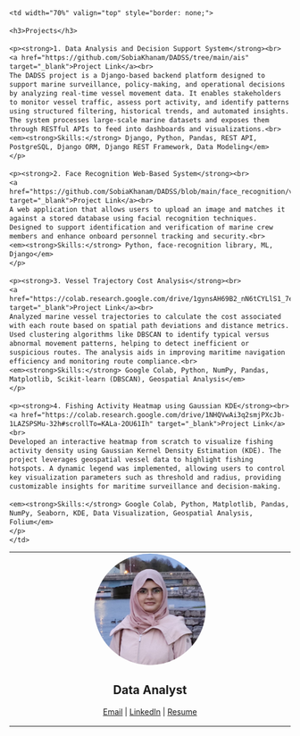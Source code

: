 <table style="border: none;">
  <tr>
    <td width="30%" align="center" valign="top" style="border: none;">
      <img src="/profile_pic.png" alt="Profile Picture" style="border-radius: 50%; width: 200px; height: 200px; object-fit: cover;"><br>
      <p align="center"><h2>  Data Analyst</h2></p>
      <p>
        <a href="mailto:sobiakhanam2000@gmail.com">Email</a> |
        <a href="https://linkedin.com/in/sobia-khanam" target="_blank">LinkedIn</a> |
        <a href="/SOBIA KHANAM - RESUME.pdf" target="_blank">Resume</a>
      </p>
    </td>

    <td width="70%" valign="top" style="border: none;">

    <h3>Projects</h3>
    
    <p><strong>1. Data Analysis and Decision Support System</strong><br>
    <a href="https://github.com/SobiaKhanam/DADSS/tree/main/ais" target="_blank">Project Link</a><br>
    The DADSS project is a Django-based backend platform designed to support marine surveillance, policy-making, and operational decisions by analyzing real-time vessel movement data. It enables stakeholders to monitor vessel traffic, assess port activity, and identify patterns using structured filtering, historical trends, and automated insights. The system processes large-scale marine datasets and exposes them through RESTful APIs to feed into dashboards and visualizations.<br>
    <em><strong>Skills:</strong> Django, Python, Pandas, REST API, PostgreSQL, Django ORM, Django REST Framework, Data Modeling</em>
    </p>
    
    <p><strong>2. Face Recognition Web-Based System</strong><br>
    <a href="https://github.com/SobiaKhanam/DADSS/blob/main/face_recognition/views.py" target="_blank">Project Link</a><br>
    A web application that allows users to upload an image and matches it against a stored database using facial recognition techniques. Designed to support identification and verification of marine crew members and enhance onboard personnel tracking and security.<br>
    <em><strong>Skills:</strong> Python, face-recognition library, ML, Django</em>
    </p>
    
    <p><strong>3. Vessel Trajectory Cost Analysis</strong><br>
    <a href="https://colab.research.google.com/drive/1gynsAH69B2_nN6tCYLlS1_7eIbHzC5AH#scrollTo=YWCUkOfOXPIw" target="_blank">Project Link</a><br>
    Analyzed marine vessel trajectories to calculate the cost associated with each route based on spatial path deviations and distance metrics. Used clustering algorithms like DBSCAN to identify typical versus abnormal movement patterns, helping to detect inefficient or suspicious routes. The analysis aids in improving maritime navigation efficiency and monitoring route compliance.<br>
    <em><strong>Skills:</strong> Google Colab, Python, NumPy, Pandas, Matplotlib, Scikit-learn (DBSCAN), Geospatial Analysis</em>
    </p>

    <p><strong>4. Fishing Activity Heatmap using Gaussian KDE</strong><br>
    <a href="https://colab.research.google.com/drive/1NHQVwAi3q2smjPXcJb-1LAZSPSMu-32h#scrollTo=KALa-2OU61Ih" target="_blank">Project Link</a><br>
    Developed an interactive heatmap from scratch to visualize fishing activity density using Gaussian Kernel Density Estimation (KDE). The project leverages geospatial vessel data to highlight fishing hotspots. A dynamic legend was implemented, allowing users to control key visualization parameters such as threshold and radius, providing customizable insights for maritime surveillance and decision-making.

    <em><strong>Skills:</strong> Google Colab, Python, Matplotlib, Pandas, NumPy, Seaborn, KDE, Data Visualization, Geospatial Analysis, Folium</em>
    </p>
    </td>
  </tr>
</table>
